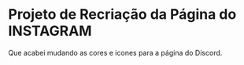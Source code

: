 # Projeto de Recriação da Página do INSTAGRAM

Que acabei mudando as cores e icones para a página do Discord.